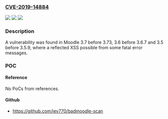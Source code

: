 ### [CVE-2019-14884](https://cve.mitre.org/cgi-bin/cvename.cgi?name=CVE-2019-14884)
![](https://img.shields.io/static/v1?label=Product&message=moodle&color=blue)
![](https://img.shields.io/static/v1?label=Version&message=n%2Fa&color=blue)
![](https://img.shields.io/static/v1?label=Vulnerability&message=CWE-79&color=brighgreen)

### Description

A vulnerability was found in Moodle 3.7 before 3.73, 3.6 before 3.6.7 and 3.5 before 3.5.9, where a reflected XSS possible from some fatal error messages.

### POC

#### Reference
No PoCs from references.

#### Github
- https://github.com/jev770/badmoodle-scan

